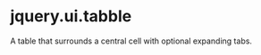 jquery.ui.tabble
================

A table that surrounds a central cell with optional expanding tabs.